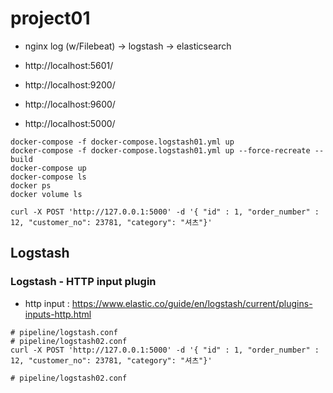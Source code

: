 # project01

- nginx log (w/Filebeat) -> logstash -> elasticsearch

- http://localhost:5601/
- http://localhost:9200/
- http://localhost:9600/
- http://localhost:5000/

```
docker-compose -f docker-compose.logstash01.yml up
docker-compose -f docker-compose.logstash01.yml up --force-recreate --build 
docker-compose up
docker-compose ls
docker ps
docker volume ls

curl -X POST 'http://127.0.0.1:5000' -d '{ "id" : 1, "order_number" : 12, "customer_no": 23781, "category": "셔츠"}'
```

## Logstash

### Logstash - HTTP input plugin
- http input : https://www.elastic.co/guide/en/logstash/current/plugins-inputs-http.html

```
# pipeline/logstash.conf
# pipeline/logstash02.conf
curl -X POST 'http://127.0.0.1:5000' -d '{ "id" : 1, "order_number" : 12, "customer_no": 23781, "category": "셔츠"}'

# pipeline/logstash02.conf
```